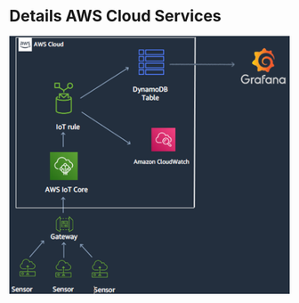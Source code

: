 <div id="top"></div>

<br />

# Details AWS Cloud Services

![IoT SensorBase][UbersichtAWS]




[UbersichtAWS]: images\UbersichtAWS.PNG


